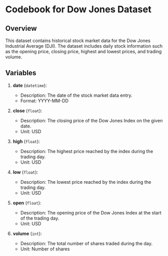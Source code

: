 
# Codebook for Dow Jones Dataset

## Overview
This dataset contains historical stock market data for the Dow Jones Industrial Average (DJI). The dataset includes daily stock information such as the opening price, closing price, highest and lowest prices, and trading volume.

## Variables

1. **date** (`datetime`):  
   - Description: The date of the stock market data entry.  
   - Format: YYYY-MM-DD  

2. **close** (`float`):  
   - Description: The closing price of the Dow Jones Index on the given date.  
   - Unit: USD  

3. **high** (`float`):  
   - Description: The highest price reached by the index during the trading day.  
   - Unit: USD  

4. **low** (`float`):  
   - Description: The lowest price reached by the index during the trading day.  
   - Unit: USD  

5. **open** (`float`):  
   - Description: The opening price of the Dow Jones Index at the start of the trading day.  
   - Unit: USD  

6. **volume** (`int`):  
   - Description: The total number of shares traded during the day.  
   - Unit: Number of shares  